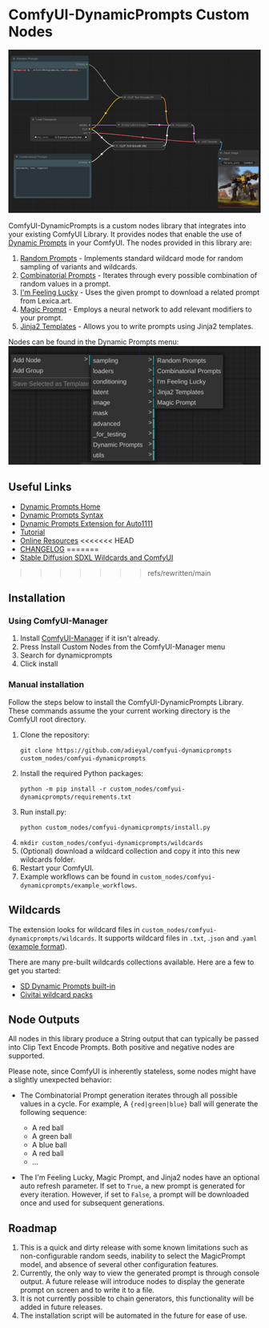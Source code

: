 # ComfyUI-DynamicPrompts Custom Nodes

<img src="images/example.png"/>

ComfyUI-DynamicPrompts is a custom nodes library that integrates into your existing ComfyUI Library. It provides nodes that enable the use of [Dynamic Prompts](https://github.com/adieyal/dynamicprompts) in your ComfyUI. The nodes provided in this library are:

1. [Random Prompts](https://github.com/adieyal/sd-dynamic-prompts/blob/main/docs/SYNTAX.md#variants) - Implements standard wildcard mode for random sampling of variants and wildcards.
2. [Combinatorial Prompts](https://github.com/adieyal/sd-dynamic-prompts/blob/main/docs/SYNTAX.md#combinatorial-sampler) - Iterates through every possible combination of random values in a prompt.
3. [I'm Feeling Lucky](https://github.com/adieyal/dynamicprompts#im-feeling-lucky) - Uses the given prompt to download a related prompt from Lexica.art.
4. [Magic Prompt](https://github.com/adieyal/dynamicprompts#magic-prompt) - Employs a neural network to add relevant modifiers to your prompt.
5. [Jinja2 Templates](https://github.com/adieyal/dynamicprompts#jinja2-templates) - Allows you to write prompts using Jinja2 templates.

Nodes can be found in the Dynamic Prompts menu:
<img src="images/menu.png"/>

## Useful Links
* [Dynamic Prompts Home](https://github.com/adieyal/dynamicprompts)
* [Dynamic Prompts Syntax](https://github.com/adieyal/sd-dynamic-prompts/blob/main/docs/SYNTAX.md)
* [Dynamic Prompts Extension for Auto1111](https://github.com/adieyal/sd-dynamic-prompts)
* [Tutorial](https://github.com/adieyal/sd-dynamic-prompts/blob/main/docs/tutorial.md)
* [Online Resources](https://github.com/adieyal/sd-dynamic-prompts/blob/main/docs/resources.md)
<<<<<<< HEAD
* [CHANGELOG](./CHANGELOG.md)
=======
* [Stable Diffusion SDXL Wildcards and ComfyUI](https://ericri.medium.com/stable-diffusion-sdxl-wildcards-and-comfyui-e8483e00e1c)
>>>>>>> refs/rewritten/main

## Installation

### Using ComfyUI-Manager
1. Install [ComfyUI-Manager](https://github.com/ltdrdata/ComfyUI-Manager) if it isn't already.
2. Press Install Custom Nodes from the ComfyUI-Manager menu
3. Search for dynamicprompts
4. Click install

### Manual installation

Follow the steps below to install the ComfyUI-DynamicPrompts Library. These commands assume the your current working directory is the ComfyUI root directory.

1. Clone the repository:
   ```
   git clone https://github.com/adieyal/comfyui-dynamicprompts custom_nodes/comfyui-dynamicprompts
   ```
2. Install the required Python packages:
   ```
   python -m pip install -r custom_nodes/comfyui-dynamicprompts/requirements.txt
   ```
3. Run install.py:
   ```
   python custom_nodes/comfyui-dynamicprompts/install.py
   ```
4. `mkdir custom_nodes/comfyui-dynamicprompts/wildcards`
5. (Optional) download a wildcard collection and copy it into this new wildcards folder.
6. Restart your ComfyUI.
7. Example workflows can be found in `custom_nodes/comfyui-dynamicprompts/example_workflows`.

## Wildcards
The extension looks for wildcard files in `custom_nodes/comfyui-dynamicprompts/wildcards`. It supports wildcard files in `.txt`, .`json` and .`yaml` ([example format](https://github.com/adieyal/sd-dynamic-prompts/blob/main/collections/publicprompts.yaml)).

There are many pre-built wildcards collections available. Here are a few to get you started:
* [SD Dynamic Prompts built-in](https://github.com/adieyal/sd-dynamic-prompts/tree/main/collections)
* [Civitai wildcard packs](https://github.com/adieyal/sd-dynamic-prompts/blob/main/docs/resources.md#wildcard-packs)


## Node Outputs

All nodes in this library produce a String output that can typically be passed into Clip Text Encode Prompts. Both positive and negative nodes are supported.

Please note, since ComfyUI is inherently stateless, some nodes might have a slightly unexpected behavior:

- The Combinatorial Prompt generation iterates through all possible values in a cycle. For example, A `{red|green|blue}` ball will generate the following sequence:
  - A red ball
  - A green ball
  - A blue ball
  - A red ball
  - ...

- The I'm Feeling Lucky, Magic Prompt, and Jinja2 nodes have an optional auto refresh parameter. If set to `True`, a new prompt is generated for every iteration. However, if set to `False`, a prompt will be downloaded once and used for subsequent generations.

## Roadmap

1. This is a quick and dirty release with some known limitations such as non-configurable random seeds, inability to select the MagicPrompt model, and absence of several other configuration features.
2. Currently, the only way to view the generated prompt is through console output. A future release will introduce nodes to display the generate prompt on screen and to write it to a file.
3. It is not currently possible to chain generators, this functionality will be added in future releases.
5. The installation script will be  automated in the future for ease of use.
